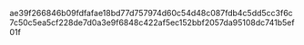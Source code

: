 ae39f266846b09fdfafae18bd77d757974d60c54d48c087fdb4c5dd5cc3f6c7c50c5ea5cf228de7d0a3e9f6848c422af5ec152bbf2057da95108dc741b5ef01f
